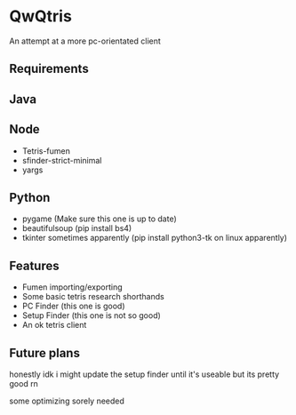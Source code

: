 # QwQtris

An attempt at a more pc-orientated client

## Requirements
## Java
## Node
* Tetris-fumen
* sfinder-strict-minimal
* yargs
## Python
* pygame (Make sure this one is up to date)
* beautifulsoup (pip install bs4)
* tkinter sometimes apparently (pip install python3-tk on linux apparently)

## Features
* Fumen importing/exporting
* Some basic tetris research shorthands
* PC Finder (this one is good)
* Setup Finder (this one is not so good)
* An ok tetris client

## Future plans
honestly idk i might update the setup finder until it's useable but its pretty good rn

some optimizing sorely needed
